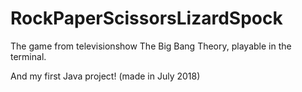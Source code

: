 # RockPaperScissorsLizardSpock

The game from televisionshow The Big Bang Theory, playable in the terminal. 

And my first Java project! (made in July 2018)
